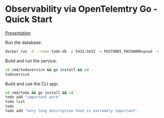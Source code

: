 # Observability via OpenTelemtry Go - Quick Start

[Presentation](https://docs.google.com/presentation/d/1ir9eyBLxO4n3zPcOPhxJkZJ9cXJSo7KUhuRAadG7z8Q/edit?usp=sharing)

Run the database:

```sh
docker run -d --name todo-db -p 5432:5432 -e POSTGRES_PASSWORD=pswd -v $(pwd)/init-db.sql:/docker-entrypoint-initdb.d/init-db.sql postgres:13-alpine
```

Build and run the service:

```sh
cd cmd/todoservice && go install && cd -
todoservice
```

Build and use the CLI app:

```sh
cd cmd/todo && go install && cd -
todo add "important work"
todo list
todo
todo add "very long description that is extremely important"
```
